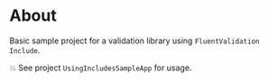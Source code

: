 ﻿# About

Basic sample project for a validation library using `FluentValidation Include`.

:boom: See project `UsingIncludesSampleApp` for usage.